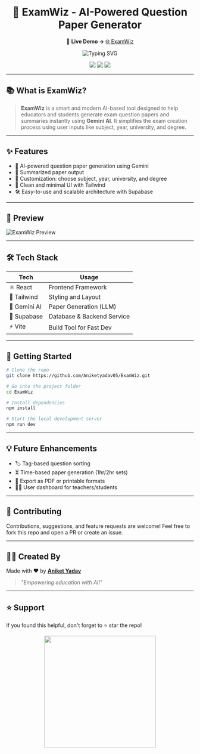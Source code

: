 <h1 align="center">📘 ExamWiz - AI-Powered Question Paper Generator</h1>

<p align="center">
  🔗 <strong>Live Demo →</strong> <a href="https://exam-wiz-five.vercel.app/">🌐 ExamWiz</a>
</p>

<p align="center">
  <img src="https://readme-typing-svg.demolab.com?font=Fira+Code&duration=2000&pause=1000&color=1E90FF&center=true&vCenter=true&width=500&lines=Welcome+to+ExamWiz!;Generate+Exam+Papers+Smartly!;React+%2B+Gemini+%2B+Supabase+%3D+Exam+Automation" alt="Typing SVG" />
</p>

<p align="center">
  <img src="https://img.shields.io/github/languages/top/Aniketyadav05/ExamWiz?color=blue&style=for-the-badge" />
  <img src="https://img.shields.io/github/repo-size/Aniketyadav05/ExamWiz?style=for-the-badge&color=blueviolet" />
  <img src="https://img.shields.io/github/last-commit/Aniketyadav05/ExamWiz?style=for-the-badge&color=green" />
</p>

---

## 📚 What is ExamWiz?

> **ExamWiz** is a smart and modern AI-based tool designed to help educators and students generate exam question papers and summaries instantly using **Gemini AI**. It simplifies the exam creation process using user inputs like subject, year, university, and degree.

---

## ✨ Features

- 🧠 AI-powered question paper generation using Gemini
- 📄 Summarized paper output
- 🎯 Customization: choose subject, year, university, and degree
- 🧩 Clean and minimal UI with Tailwind
- 🛠️ Easy-to-use and scalable architecture with Supabase

---

## 📸 Preview

![ExamWiz Preview](https://github.com/Aniketyadav05/ExamWiz/assets/your-preview-image.png)  
<!-- Replace with actual screenshot if available -->

---

## 🛠️ Tech Stack

| Tech         | Usage                      |
|--------------|----------------------------|
| ⚛️ React     | Frontend Framework         |
| 🎨 Tailwind  | Styling and Layout         |
| 🔮 Gemini AI | Paper Generation (LLM)     |
| 🧰 Supabase  | Database & Backend Service |
| ⚡ Vite      | Build Tool for Fast Dev     |

---

## 🚀 Getting Started

```bash
# Clone the repo
git clone https://github.com/Aniketyadav05/ExamWiz.git

# Go into the project folder
cd ExamWiz

# Install dependencies
npm install

# Start the local development server
npm run dev
````

---

## 💡 Future Enhancements

* 🏷️ Tag-based question sorting
* ⏳ Time-based paper generation (1hr/2hr sets)
* 🧾 Export as PDF or printable formats
* 🧑‍🎓 User dashboard for teachers/students

---

## 🤝 Contributing

Contributions, suggestions, and feature requests are welcome!
Feel free to fork this repo and open a PR or create an issue.

---

## 🧑‍💻 Created By

Made with ❤️ by [**Aniket Yadav**](https://github.com/Aniketyadav05)

> *"Empowering education with AI!"*

---

## ⭐ Support

If you found this helpful, don't forget to ⭐ star the repo!

<p align="center">
  <img src="https://media.giphy.com/media/v1.Y2lkPTc5MGI3NjExZmM4c2RuZTBqdmZ3Mmx1NzFtZzZ5Y2dycmJ1azB4OTB4YzMzazJ4cSZlcD12MV9naWZzX3NlYXJjaCZjdD1n/26gJAa7QvLxuQZhtO/giphy.gif" width="300"/>
</p>


